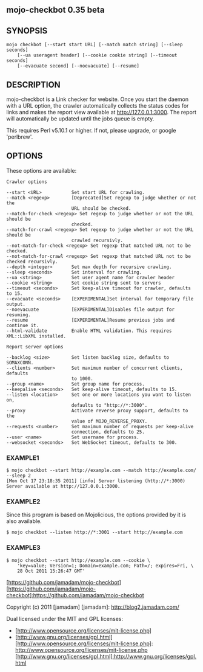 mojo-checkbot 0.35 beta
---------------

## SYNOPSIS
    
    mojo checkbot [--start start URL] [--match match string] [--sleep seconds]
        [--ua useragent header] [--cookie cookie string] [--timeout seconds]
        [--evacuate second] [--noevacuate] [--resume]

## DESCRIPTION

mojo-checkbot is a Link checker for website. Once you start the daemon with
a URL option, the crawler automatically collects the status codes for links and
makes the report view available at http://127.0.0.1:3000. The report will
automatically be updated until the jobs queue is empty.

This requires Perl v5.10.1 or higher. If not, please upgrade, or google
'perlbrew'.

## OPTIONS

These options are available:

    Crawler options
    
    --start <URL>           Set start URL for crawling.
    --match <regexp>        [Deprecated]Set regexp to judge whether or not the
                            URL should be checked.
    --match-for-check <regexp> Set regexp to judge whether or not the URL should be
                            checked.
    --match-for-crawl <regexp> Set regexp to judge whether or not the URL should be
                            crawled recursivly.
    --not-match-for-check <regexp> Set regexp that matched URL not to be checked.
    --not-match-for-crawl <regexp> Set regexp that matched URL not to be checked recursivly.
    --depth <integer>       Set max depth for recursive crawling.
    --sleep <seconds>       Set interval for crawling.
    --ua <string>           Set user agent name for crawler header
    --cookie <string>       Set cookie string sent to servers
    --timeout <seconds>     Set keep-alive timeout for crawler, defaults to 15.
    --evacuate <seconds>    [EXPERIMENTAL]Set interval for temporary file output.
    --noevacuate            [EXPERIMENTAL]Disables file output for resuming.
    --resume                [EXPERIMENTAL]Resume previous jobs and continue it.
    --html-validate         Enable HTML validation. This requires XML::LibXML installed.
    
    Report server options
    
    --backlog <size>        Set listen backlog size, defaults to SOMAXCONN.
    --clients <number>      Set maximum number of concurrent clients, defaults
                            to 1000.
    --group <name>          Set group name for process.
    --keepalive <seconds>   Set keep-alive timeout, defaults to 15.
    --listen <location>     Set one or more locations you want to listen on,
                            defaults to "http://*:3000".
    --proxy                 Activate reverse proxy support, defaults to the
                            value of MOJO_REVERSE_PROXY.
    --requests <number>     Set maximum number of requests per keep-alive
                            connection, defaults to 25.
    --user <name>           Set username for process.
    --websocket <seconds>   Set WebSocket timeout, defaults to 300.

### EXAMPLE1

    $ mojo checkbot --start http://example.com --match http://example.com/ --sleep 2
    [Mon Oct 17 23:18:35 2011] [info] Server listening (http://*:3000)
    Server available at http://127.0.0.1:3000.

### EXAMPLE2

Since this program is based on Mojolicious, the options provided by it is
also available.

    $ mojo checkbot --listen http://*:3001 --start http://example.com

### EXAMPLE3

    $ mojo checkbot --start http://example.com --cookie \
        'key=value; Version=1; Domain=example.com; Path=/; expires=Fri, \
        28 Oct 2011 15:26:47 GMT'

[https://github.com/jamadam/mojo-checkbot]
[https://github.com/jamadam/mojo-checkbot]:https://github.com/jamadam/mojo-checkbot

Copyright (c) 2011 [jamadam]
[jamadam]: http://blog2.jamadam.com/

Dual licensed under the MIT and GPL licenses:

- [http://www.opensource.org/licenses/mit-license.php]
- [http://www.gnu.org/licenses/gpl.html]
[http://www.opensource.org/licenses/mit-license.php]: http://www.opensource.org/licenses/mit-license.php
[http://www.gnu.org/licenses/gpl.html]:http://www.gnu.org/licenses/gpl.html
